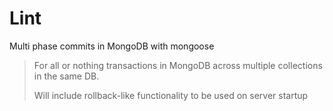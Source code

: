 # Lint
Multi phase commits in MongoDB with mongoose

  > For all or nothing transactions in MongoDB across multiple collections in the same DB.
  >
  > Will include rollback-like functionality to be used on server startup
